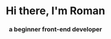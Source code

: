 <h1 align="center">Hi there, I'm Roman 
</h1>
<h3 align="center">a beginner front-end developer</h3>
<p><link href='https://komarev.com/ghpvc/?username=RomanMitaki&color=green'/></p>

<!--
**RomanMitaki/RomanMitaki** is a ✨ _special_ ✨ repository because its `README.md` (this file) appears on your GitHub profile.

Here are some ideas to get you started:

- 🔭 I’m currently working on ...
- 🌱 I’m currently learning ...
- 👯 I’m looking to collaborate on ...
- 🤔 I’m looking for help with ...
- 💬 Ask me about ...
- 📫 How to reach me: ...
- 😄 Pronouns: ...
- ⚡ Fun fact: ...
-->
